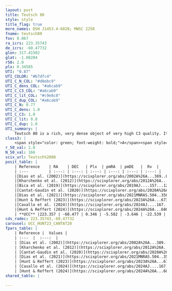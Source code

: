 ```yaml
---
layout: post
title: Teutsch 80
style: style
title_flag: true
more_names: DSH J1453.4-6028; MWSC 2258
fname: teutsch80
fov: 0.067
ra_icrs: 223.35743
de_icrs: -60.47732
glon: 317.41502
glat: -1.08204
r50: 2.0
plx: 0.34585
UTI: "0.87"
UTI_COLOR: "#b7dfc4"
UTI_C_N_COL: "#d0ebc9"
UTI_C_dens_COL: "#a6cab9"
UTI_C_C3_COL: "#a6cab9"
UTI_C_lit_COL: "#c9e8c8"
UTI_C_dup_COL: "#a6cab9"
UTI_C_N: 0.77
UTI_C_dens: 1.0
UTI_C_C3: 1.0
UTI_C_lit: 0.8
UTI_C_dup: 1.0
UTI_summary: |
    Teutsch 80 is a rich, very dense object of very high C3 quality. It is well-studied in the literature.
class3: |
    <span style="color: green; font-weight: bold;">A</span><span style="color: green; font-weight: bold;">A</span>
r_50_val: 2.0
N_50_val: 166
scix_url: Teutsch%2080
posit_table: |
    | Reference    | RA    | DEC   | Plx  | pmRA  | pmDE   |  Rv  |
    | :---         | :---: | :---: | :---: | :---: | :---: | :---: |
    |[Dias et al. (2002)](https://scixplorer.org/abs/2002A%26A...389..871D) | 223.358 | -60.483 | -- | -1.94 | -1.89 | -- |
    |[Kharchenko et al. (2012)](https://scixplorer.org/abs/2012A%26A...543A.156K) | 223.35 | -60.485 | -- | -6.78 | 0.42 | -- |
    |[Bica et al. (2019)](https://scixplorer.org/abs/2019AJ....157...12B) | 223.369 | -60.482 | -- | -- | -- | -- |
    |[Cantat-Gaudin et al. (2020)](https://scixplorer.org/abs/2020A%26A...640A...1C) | 223.361 | -60.478 | 0.349 | -5.553 | -3.581 | -- |
    |[Dias et al. (2021)](https://scixplorer.org/abs/2021MNRAS.504..356D) | 223.367 | -60.485 | 0.34 | -5.543 | -3.603 | -23.539 |
    |[Hunt & Reffert (2023)](https://scixplorer.org/abs/2023A%26A...673A.114H) | 223.359 | -60.474 | 0.339 | -5.586 | -3.678 | -14.6 |
    |[Cavallo et al. (2024)](https://scixplorer.org/abs/2024AJ....167...12C) | 223.365 | -60.482 | 0.345 | -- | -- | -- |
    |[Hunt & Reffert (2024)](https://scixplorer.org/abs/2024A%26A...686A..42H) | 223.359 | -60.474 | 0.339 | -5.586 | -3.678 | -14.6 |
    | **UCC** |223.357 | -60.477 | 0.346 | -5.582 | -3.646 | -22.539 | 
cds_radec: 223.35743,-60.47732
carousel: UCC_HUNT23_CANTAT20
fpars_table: |
    | Reference |  Values |
    | :---  |  :---:  |
    | [Dias et al. (2002)](https://scixplorer.org/abs/2002A%26A...389..871D) | `E(B-V)=1.61, Dist=2500.0, Age=8.1` |
    | [Kharchenko et al. (2012)](https://scixplorer.org/abs/2012A%26A...543A.156K) | `e_bv=1.686, distance=2352, log_age=7.75` |
    | [Cantat-Gaudin et al. (2020)](https://scixplorer.org/abs/2020A%26A...640A...1C) | `AVNN=4, DMNN=11.93, AgeNN=8.35` |
    | [Dias et al. (2021)](https://scixplorer.org/abs/2021MNRAS.504..356D) | `Av=3.848, Dist=2157, logage=8.803, [Fe/H]=0.228` |
    | [Hunt & Reffert (2023)](https://scixplorer.org/abs/2023A%26A...673A.114H) | `AV50=5.153, diffAV50=2.791, MOD50=12.109, logAge50=7.964` |
    | [Cavallo et al. (2024)](https://scixplorer.org/abs/2024AJ....167...12C) | `AV50=5.01, dMod50=12.03, logAge50=8.27, [Fe/H]50=0.1` |
    | [Hunt & Reffert (2024)](https://scixplorer.org/abs/2024A%26A...686A..42H) | `MassJ=2258.42` |
shared_table: |
    
---
```

